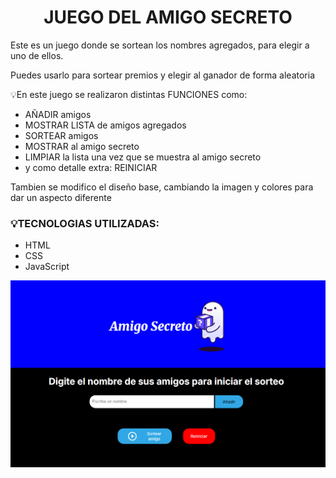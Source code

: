 <h1 align="center"> JUEGO DEL AMIGO SECRETO </h1>

<p>Este es un juego donde se sortean los nombres agregados, para elegir a uno de ellos.</p>
<p>Puedes usarlo para sortear premios y elegir al ganador de forma aleatoria</p>

<p>💡En este juego se realizaron distintas FUNCIONES como:</p>

<ul>
<li>AÑADIR amigos</li>
<li>MOSTRAR LISTA de amigos agregados</li>
<li>SORTEAR amigos</li>
<li>MOSTRAR al amigo secreto</li>
<li>LIMPIAR la lista una vez que se muestra al amigo secreto</li>
<li>y como detalle extra: REINICIAR</li>
</ul>

<p>Tambien se modifico el diseño base, cambiando la imagen y colores para dar un aspecto diferente</p>

<h3>💡TECNOLOGIAS UTILIZADAS:</h3>
<ul>
<li>HTML</li>
<li>CSS</li>
<li>JavaScript</li>
</ul>

![Juego del amigo secrto](image.png)
